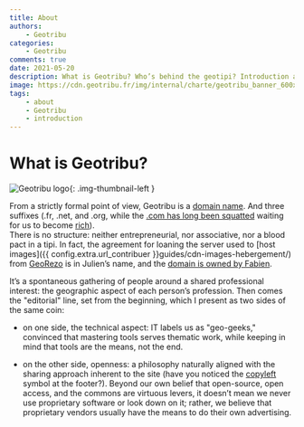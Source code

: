 ```yaml
---
title: About
authors:
    - Geotribu
categories:
    - Geotribu
comments: true
date: 2021-05-20
description: What is Geotribu? Who’s behind the geotipi? Introduction and team directory.
image: https://cdn.geotribu.fr/img/internal/charte/geotribu_banner_600x300.png
tags:
    - about
    - Geotribu
    - introduction
---
```


# What is Geotribu?

![Geotribu logo](https://cdn.geotribu.fr/img/internal/charte/geotribu_logo_75x75.webp "Geotribu logo"){: .img-thumbnail-left }

From a strictly formal point of view, Geotribu is a [domain name](https://en.wikipedia.org/wiki/Domain_name). And three suffixes (.fr, .net, and .org, while the [.com has long been squatted](https://www.whois.com/whois/geotribu.com) waiting for us to become [rich](https:/geotribu.geotribu.com/www.hugedomains.com/domain_profile.cfm?d=Geotribu&e=com)).  
There is no structure: neither entrepreneurial, nor associative, nor a blood pact in a tipi. In fact, the agreement for loaning the server used to [host images]({{ config.extra.url_contribuer }}guides/cdn-images-hebergement/) from [GeoRezo] is in Julien’s name, and the [domain is owned by Fabien](https://www.whois.com/whois/geotribu.net).

It’s a spontaneous gathering of people around a shared professional interest: the geographic aspect of each person’s profession. Then comes the "editorial" line, set from the beginning, which I present as two sides of the same coin:

- on one side, the technical aspect: IT labels us as "geo-geeks," convinced that mastering tools serves thematic work, while keeping in mind that tools are the means, not the end.

- on the other side, openness: a philosophy naturally aligned with the sharing approach inherent to the site (have you noticed the [copyleft](https://en.wikipedia.org/wiki/Copyleft) symbol at the footer?). Beyond our own belief that open-source, open access, and the commons are virtuous levers, it doesn’t mean we never use proprietary software or look down on it; rather, we believe that proprietary vendors usually have the means to do their own advertising.

<!-- Hyperlinks reference -->
[GeoRezo]: https://georezo.net/
